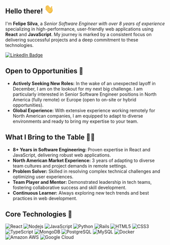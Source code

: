 ## Hello there! <img src="https://raw.githubusercontent.com/felipesilvati/felipesilvati/main/wave.gif" width="30">

I'm **Felipe Silva**, a <em>Senior Software Engineer with over 8 years of experience</em> specializing in high-performance, user-friendly web applications using **React** and **JavaScript**. My journey is marked by a consistent focus on delivering successful projects and a deep commitment to these technologies.

[![LinkedIn Badge](https://img.shields.io/badge/-Felipe%20Silva-blue?style=flat-square&logo=Linkedin&logoColor=white&link=https://www.linkedin.com/in/felipesilvati/)](https://www.linkedin.com/in/felipesilvati/)

## Open to Opportunities 🌟
- **Actively Seeking New Roles:** In the wake of an unexpected layoff in December, I am on the lookout for my next big challenge. I am particularly interested in Senior Software Engineer positions in North America (fully remote) or Europe (open to on-site or hybrid opportunities).
- **Global Experience:** With extensive experience working remotely for North American companies, I am equipped to adapt to diverse environments and ready to bring my expertise to your team.

## What I Bring to the Table 👨‍💻
- **8+ Years in Software Engineering:** Proven expertise in React and JavaScript, delivering robust web applications.
- **North American Market Experience:** 3 years of adapting to diverse team cultures and project demands in remote settings.
- **Problem Solver:** Skilled in resolving complex technical challenges and optimizing user experiences.
- **Team Player and Mentor:** Demonstrated leadership in tech teams, fostering collaborative success and skill development.
- **Continuous Learner:** Always exploring new tech trends and best practices in web development.

## Core Technologies 🚀
![React](https://img.shields.io/badge/-React-white?style=flat-square&logo=react)
![Nodejs](https://img.shields.io/badge/-Nodejs-white?style=flat-square&logo=Node.js)
![JavaScript](https://img.shields.io/badge/-JavaScript-white?style=flat-square&logo=javascript)
![Python](https://img.shields.io/badge/-Python-white?style=flat-square&logo=Python)
![Rails](https://img.shields.io/badge/-Rails-white?style=flat-square&logo=ruby-on-rails&logoColor=red)
![HTML5](https://img.shields.io/badge/-HTML5-white?style=flat-square&logo=html5)
![CSS3](https://img.shields.io/badge/-CSS3-white?style=flat-square&logo=css3&logoColor=blue)
![TypeScript](https://img.shields.io/badge/-TypeScript-white?style=flat-square&logo=typescript)
![MongoDB](https://img.shields.io/badge/-MongoDB-white?style=flat-square&logo=mongodb)
![PostgreSQL](https://img.shields.io/badge/-PostgreSQL-white?style=flat-square&logo=postgresql)
![MySQL](https://img.shields.io/badge/-MySQL-white?style=flat-square&logo=mysql)
![Docker](https://img.shields.io/badge/-Docker-white?style=flat-square&logo=docker)
![Amazon AWS](https://img.shields.io/badge/Amazon%20AWS-white?style=flat-square&logo=amazon-aws&logoColor=FF9900)
![Google Cloud](https://img.shields.io/badge/Google%20Cloud-white?style=flat-square&logo=google-cloud)
